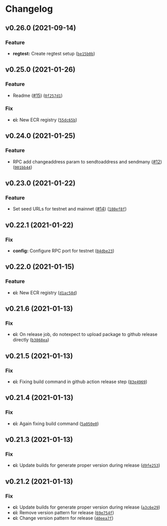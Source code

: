 # Changelog

<!--next-version-placeholder-->

## v0.26.0 (2021-09-14)
### Feature
* **regtest:** Create regtest setup ([`be15b0b`](https://github.com/electric-cash/electric-cash/commit/be15b0b1b91c85371c2a5feab858c83609d78c49))

## v0.25.0 (2021-01-26)
### Feature
* Readme ([#15](https://github.com/electric-cash/electric-cash/issues/15)) ([`0f257d1`](https://github.com/electric-cash/electric-cash/commit/0f257d116f231ae5728edc3fc1e3c13389ee514c))

### Fix
* **ci:** New ECR registry ([`55dc65b`](https://github.com/electric-cash/electric-cash/commit/55dc65b8d5839b761ffc82910ca0bc4297976ea8))

## v0.24.0 (2021-01-25)
### Feature
* RPC add changeaddress param to sendtoaddress and sendmany ([#12](https://github.com/electric-cash/electric-cash/issues/12)) ([`001bb44`](https://github.com/electric-cash/electric-cash/commit/001bb44a195aaf76bf4d6639581cbe65142e5151))

## v0.23.0 (2021-01-22)
### Feature
* Set seed URLs for testnet and mainnet ([#14](https://github.com/electric-cash/electric-cash/issues/14)) ([`180ef8f`](https://github.com/electric-cash/electric-cash/commit/180ef8f2ea2a59f8005e147b98934196637081d5))

## v0.22.1 (2021-01-22)
### Fix
* **config:** Configure RPC port for testnet ([`04dbe23`](https://github.com/electric-cash/electric-cash/commit/04dbe2312b72a6d61dd201e9fd28c663ada0c240))

## v0.22.0 (2021-01-15)
### Feature
* **ci:** New ECR registry ([`d1ac58d`](https://github.com/electric-cash/electric-cash/commit/d1ac58d6f7208ca3dd7b7e0f6a8e6fdbcdf61bab))

## v0.21.6 (2021-01-13)
### Fix
* **ci:** On release job, do notexpect to upload package to github release directly ([`b3868ea`](https://github.com/electric-cash/electric-cash/commit/b3868eacc268195627b046e3ca93ee926f89207a))

## v0.21.5 (2021-01-13)
### Fix
* **ci:** Fixing build command in github action release step ([`83e4969`](https://github.com/electric-cash/electric-cash/commit/83e49695a72eb76c3a9892bdfe4febca75f69a25))

## v0.21.4 (2021-01-13)
### Fix
* **ci:** Again fixing build command ([`5a050e0`](https://github.com/electric-cash/electric-cash/commit/5a050e0da2315c49d1ae7a34637124d23d47465b))

## v0.21.3 (2021-01-13)
### Fix
* **ci:** Update builds for generate proper version during release ([`d9fe253`](https://github.com/electric-cash/electric-cash/commit/d9fe2533184f60b3895f6e3117652aed0425abac))

## v0.21.2 (2021-01-13)
### Fix
* **ci:** Update builds for generate proper version during release ([`a3c6e29`](https://github.com/electric-cash/electric-cash/commit/a3c6e290b8261d295feebfe561590bf1cab4bedd))
* **ci:** Remove version pattern for release ([`69e754f`](https://github.com/electric-cash/electric-cash/commit/69e754f523ff980e7d54fe4b0156b8a6b37c94fa))
* **ci:** Change version pattern for release ([`40eea7f`](https://github.com/electric-cash/electric-cash/commit/40eea7f26b83fab559e028e1233ea05ce6265bcc))


